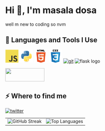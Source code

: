 <h1>Hi 👋, I'm masala dosa</h1>
<p>well m new to coding so nvm </p>
<h2>🚀 Languages and Tools I Use</h2>
<p><a target="_blank" href="https://raw.githubusercontent.com/devicons/devicon/master/icons/javascript/javascript-original.svg" style="display: inline-block;"><img src="https://raw.githubusercontent.com/devicons/devicon/master/icons/javascript/javascript-original.svg" alt="javascript" width="42" height="42" /></a>
<a target="_blank" href="https://raw.githubusercontent.com/devicons/devicon/master/icons/python/python-original.svg" style="display: inline-block;"><img src="https://raw.githubusercontent.com/devicons/devicon/master/icons/python/python-original.svg" alt="python" width="42" height="42" /></a>
<a target="_blank" href="https://raw.githubusercontent.com/devicons/devicon/master/icons/html5/html5-original-wordmark.svg" style="display: inline-block;"><img src="https://raw.githubusercontent.com/devicons/devicon/master/icons/html5/html5-original-wordmark.svg" alt="html5" width="42" height="42" /></a>
<a target="_blank" href="https://raw.githubusercontent.com/devicons/devicon/master/icons/css3/css3-original-wordmark.svg" style="display: inline-block;"><img src="https://raw.githubusercontent.com/devicons/devicon/master/icons/css3/css3-original-wordmark.svg" alt="css3" width="42" height="42" /></a>
<a target="_blank" href="" style="display: inline-block;"><img src="https://upload.wikimedia.org/wikipedia/commons/thumb/d/d5/Selenium_Logo.png/574px-Selenium_Logo.png?20200511151950" alt="git" width="42" height="42" /></a>
<img src="https://cdn.jsdelivr.net/gh/devicons/devicon/icons/flask/flask-original.svg" height="42" width="42" alt="flask logo"  /></p>
<img src="https://cdn-lfs.hf.co/datasets/huggingface/documentation-images/e217693d87b52b4d6affa6ffd72d62e6860149c4b84c127f84cd2eb60cbf3d5f?response-content-disposition=inline%3B+filename*%3DUTF-8%27%27license_to_call.png%3B+filename%3D%22license_to_call.png%22%3B&response-content-type=image%2Fpng&Expires=1751309057&Policy=eyJTdGF0ZW1lbnQiOlt7IkNvbmRpdGlvbiI6eyJEYXRlTGVzc1RoYW4iOnsiQVdTOkVwb2NoVGltZSI6MTc1MTMwOTA1N319LCJSZXNvdXJjZSI6Imh0dHBzOi8vY2RuLWxmcy5oZi5jby9kYXRhc2V0cy9odWdnaW5nZmFjZS9kb2N1bWVudGF0aW9uLWltYWdlcy9lMjE3NjkzZDg3YjUyYjRkNmFmZmE2ZmZkNzJkNjJlNjg2MDE0OWM0Yjg0YzEyN2Y4NGNkMmViNjBjYmYzZDVmP3Jlc3BvbnNlLWNvbnRlbnQtZGlzcG9zaXRpb249KiZyZXNwb25zZS1jb250ZW50LXR5cGU9KiJ9XX0_&Signature=Jfwq-Wr7VfvbcOdpE8C1ncBWDtL81mAicHv0E0k0eoxu4M6jHpj26Sqv-EYK%7E%7EqEZw%7En-ak4izklEzNjswNxkQMMKph5J%7EXyM317nL%7Epgnmlh04Rb1GUeWIi3VbzMIEk7zNiGYicb-icG4sdUWuWRFX0UyFcrNfG64ZmF2mZyyVbnKI8hcn9I5cyHhVJebQi04QQ4sa%7EUo4HlQR4S4PlCRrNwAnTosFjMzp8l3%7EbVBYBHlNNFA-1A6M7djYBg3d08scY59gbWGxwstnJHGH5EVnLWu582Z44N9DHOAo-d4N%7EvpPcujHHljO1PlaQp0Q%7EaRWGyAoLKA-DGI8YU6Q7NA__&Key-Pair-Id=K3RPWS32NSSJCE" height="42" width="124">
<h2>⚡️ Where to find me</h2>
<p><a target="_blank" href="https://twitter.com/masala__dosai" style="display: inline-block;"><img src="https://img.shields.io/badge/twitter-x?style=for-the-badge&logo=x&logoColor=white&color=%230f1419" alt="twitter" /></a></p>



<table>
  <tr>
    <td><img src="https://github-readme-streak-stats.herokuapp.com/?user=masaladosai&theme=vue-dark&hide_border=true" alt="GitHub Streak" /></td>
    <td><img src="https://github-readme-stats.vercel.app/api/top-langs/?username=masaladosai&theme=vue-dark&show_icons=true&hide_border=true&layout=compact" alt="Top Languages" /></td>
  </tr>
</table>






